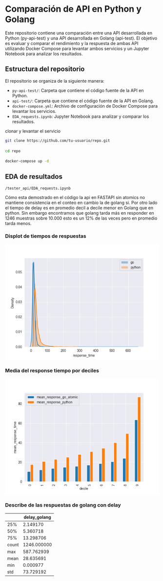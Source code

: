 # Comparación de API en Python y Golang

Este repositorio contiene una comparación entre una API desarrollada en Python (py-api-test) y una API desarrollada en Golang (api-test). El objetivo es evaluar y comparar el rendimiento y la respuesta de ambas API utilizando Docker Compose para levantar ambos servicios y un Jupyter Notebook para analizar los resultados.

## Estructura del repositorio

El repositorio se organiza de la siguiente manera:

- `py-api-test/`: Carpeta que contiene el código fuente de la API en Python.
- `api-test/`: Carpeta que contiene el código fuente de la API en Golang.
- `docker-compose.yml`: Archivo de configuración de Docker Compose para levantar los servicios.
- `EDA_requests.ipynb`: Jupyter Notebook para analizar y comparar los resultados.



clonar y levantar el servicio

```bash
git clone https://github.com/tu-usuario/repo.git

cd repo

docker-compose up -d
```

## EDA de resultados

```
/tester_api/EDA_requests.ipynb
```

Cómo esta demostrado en el código la api en FASTAPI sin atomics no mantiene consistencia en el conteo en cambio la de golang si.
Por otro lado el tiempo de delay es en promedio decil a decile menor en Golang que en python. Sin embargo encontramos que golang tarda más en responder en 1246 muestras sobre 10.000 esto es un 12%
de las veces pero en promedio tarda menos.

### Displot de tiempos de respuestas
![Distplot](/tester_api/distplot.png)

### Media del response tiempo por deciles
![response time by deciles](/tester_api/mean_response_time.png)

### Describe de las respuestas de golang con delay

|           | delay_golang |
|-----------|--------------|
| 25%       | 2.149170     |
| 50%       | 5.360718     |
| 75%       | 13.298706    |
| count     | 1246.000000  |
| max       | 587.762939   |
| mean      | 28.635691    |
| min       | 0.000977     |
| std       | 73.729192    |
